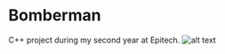 Bomberman
=========
C++ project during my second year at Epitech.
![alt text](https://github.com/bogardt/bomberman/textures/presentation.png "presentation-game")

